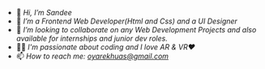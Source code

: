 - 👋 *Hi, I’m Sandee*
- 👀 *I’m a Frontend Web Developer(Html and Css) and a UI Designer*
- 💞️ *I’m looking to collaborate on any Web Development Projects and also available for internships and junior dev roles.*
- 👨‍💻 *I'm passionate about coding and I love AR & VR❤️*
- 📫 *How to reach me: oyarekhuas@gmail.com*


<!---
Sandee004/Sandee004 is a ✨ special ✨ repository because its `README.md` (this file) appears on your GitHub profile.
You can click the Preview link to take a look at your changes.
--->
